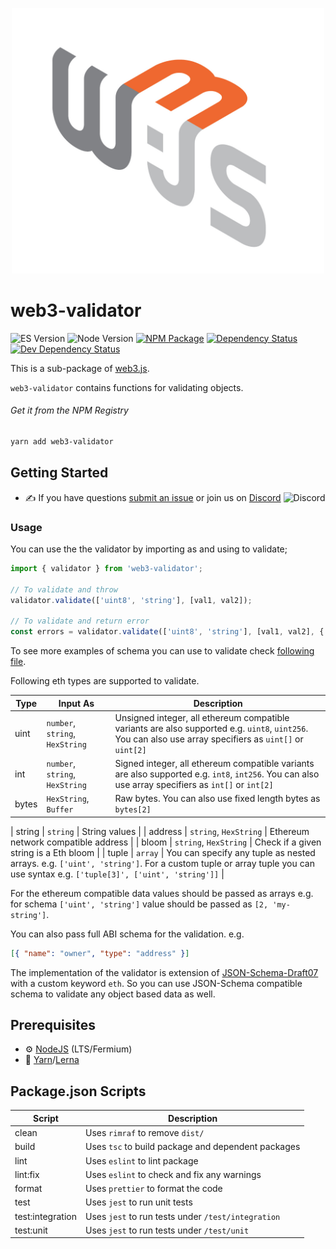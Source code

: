 <p align="center">
  <img src="assets/logo/web3js.jpg" width="500" alt="web3.js" />
</p>

# web3-validator

![ES Version](https://img.shields.io/badge/ES-2020-yellow)
![Node Version](https://img.shields.io/badge/node-14.x-green)
[![NPM Package][npm-image]][npm-url]
[![Dependency Status][deps-image]][deps-url]
[![Dev Dependency Status][deps-dev-image]][deps-dev-url]

This is a sub-package of [web3.js][repo].

`web3-validator` contains functions for validating objects.

###### Get it from the NPM Registry

```bash
yarn add web3-validator
```

## Getting Started

-   :writing_hand: If you have questions [submit an issue](https://github.com/ChainSafe/web3.js/issues/new) or join us on [Discord](https://discord.gg/yjyvFRP)
    ![Discord](https://img.shields.io/discord/593655374469660673.svg?label=Discord&logo=discord)

### Usage

You can use the the validator by importing as and using to validate;

```ts
import { validator } from 'web3-validator';

// To validate and throw
validator.validate(['uint8', 'string'], [val1, val2]);

// To validate and return error
const errors = validator.validate(['uint8', 'string'], [val1, val2], { silent: true });
```

To see more examples of schema you can use to validate check [following file](./test/fixtures/abi_to_json_schema.ts).

Following eth types are supported to validate.

| Type  | Input As                        | Description                                                                                                                                               |
| ----- | ------------------------------- | --------------------------------------------------------------------------------------------------------------------------------------------------------- |
| uint  | `number`, `string`, `HexString` | Unsigned integer, all ethereum compatible variants are also supported e.g. `uint8`, `uint256`. You can also use array specifiers as `uint[]` or `uint[2]` |
| int   | `number`, `string`, `HexString` | Signed integer, all ethereum compatible variants are also supported e.g. `int8`, `int256`. You can also use array specifiers as `int[]` or `int[2]`       |
| bytes | `HexString`, `Buffer`           | Raw bytes. You can also use fixed length bytes as `bytes[2]`                                                                                              |

| string | `string` | String values |
| address | `string`, `HexString` | Ethereum network compatible address |
| bloom | `string`, `HexString` | Check if a given string is a Eth bloom |
| tuple | `array` | You can specify any tuple as nested arrays. e.g. `['uint', 'string']`. For a custom tuple or array tuple you can use syntax e.g. `['tuple[3]', ['uint', 'string']]` |

For the ethereum compatible data values should be passed as arrays e.g. for schema `['uint', 'string']` value should be passed as `[2, 'my-string']`.

You can also pass full ABI schema for the validation. e.g.

```json
[{ "name": "owner", "type": "address" }]
```

The implementation of the validator is extension of [JSON-Schema-Draft07](https://json-schema.org/draft-07/json-schema-release-notes.html) with a custom keyword `eth`. So you can use JSON-Schema compatible schema to validate any object based data as well.

## Prerequisites

-   :gear: [NodeJS](https://nodejs.org/) (LTS/Fermium)
-   :toolbox: [Yarn](https://yarnpkg.com/)/[Lerna](https://lerna.js.org/)

## Package.json Scripts

| Script           | Description                                        |
| ---------------- | -------------------------------------------------- |
| clean            | Uses `rimraf` to remove `dist/`                    |
| build            | Uses `tsc` to build package and dependent packages |
| lint             | Uses `eslint` to lint package                      |
| lint:fix         | Uses `eslint` to check and fix any warnings        |
| format           | Uses `prettier` to format the code                 |
| test             | Uses `jest` to run unit tests                      |
| test:integration | Uses `jest` to run tests under `/test/integration` |
| test:unit        | Uses `jest` to run tests under `/test/unit`        |

[docs]: http://web3js.readthedocs.io/en/4.0/
[repo]: https://github.com/ChainSafe/web3.js/tree/4.x/packages/web3-validator
[npm-image]: https://img.shields.io/npm/v/web3-core-method.svg
[npm-url]: https://npmjs.com/package/web3-validator
[deps-image]: https://david-dm.org/ethereum/web3.js/4.x/status.svg?path=tools/web3-validator
[deps-url]: https://david-dm.org/ethereum/web3.js/4.x?path=tools/web3-validator
[deps-dev-image]: https://david-dm.org/ethereum/web3.js/4.x/dev-status.svg?path=tools/web3-validator
[deps-dev-url]: https://david-dm.org/ethereum/web3.js/4.x?type=dev&path=tools/web3-validator
